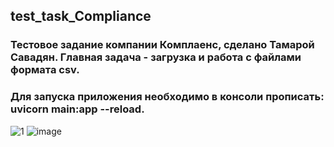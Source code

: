## test_task_Compliance
### Тестовое задание компании Комплаенс, сделано Тамарой Савадян. Главная задача - загрузка и работа с файлами формата csv.
### Для запуска приложения необходимо в консоли прописать: **uvicorn main:app --reload**.
![1](https://github.com/TamaraSavadyan/test_task_Compliance/assets/94462838/3ff796a3-e646-4130-9529-b00f137b06a3)
![image](https://github.com/TamaraSavadyan/test_task_Compliance/assets/94462838/cfe62eb6-5dd3-4116-b907-e3d23e86b237)
